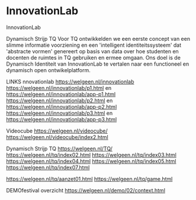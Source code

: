 # InnovationLab
InnovationLab

Dynamisch Strijp TQ
Voor TQ ontwikkelden we een eerste concept van een slimme informatie voorziening en een 'intelligent identiteitssysteem' dat 'abstracte vormen' genereert op basis van data over hoe studenten en docenten de ruimtes in TQ gebruiken en ermee omgaan. Ons doel is de Dynamisch Identiteit van InnovationLab te vertalen naar een functioneel en dynamisch open ontwikelplatform.

LINKS
nnovationlab
https://welgeen.nl/innovationlab
https://welgeen.nl/innovationlab/p1.html en https://welgeen.nl/innovationlab/app-p1.html
https://welgeen.nl/innovationlab/p2.html en https://welgeen.nl/innovationlab/app-p2.html
https://welgeen.nl/innovationlab/p3.html en https://welgeen.nl/innovationlab/app-p3.html


Videocube
https://welgeen.nl/videocube/
https://welgeen.nl/videocube/index2.html

Dynamisch Strijp TQ
https://welgeen.nl/TQ/
https://welgeen.nl/tq/index02.html
https://welgeen.nl/tq/index03.html
https://welgeen.nl/tq/index04.html
https://welgeen.nl/tq/index05.html
https://welgeen.nl/tq/index07.html

https://welgeen.nl/tq/aanzet01.html
https://welgeen.nl/tq/game.html

DEMOfestival  overzicht
https://welgeen.nl/demo/02/context.html
